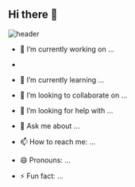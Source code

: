 ## Hi there 👋
![header](https://capsule-render.vercel.app/api?type=speech&color=28a7d6&text=Swon's%20GitHub)

- 🔭 I’m currently working on ...

- 
- 🌱 I’m currently learning ...
- 👯 I’m looking to collaborate on ...
- 🤔 I’m looking for help with ...
- 💬 Ask me about ...
- 📫 How to reach me: ...
- 😄 Pronouns: ...
- ⚡ Fun fact: ...

